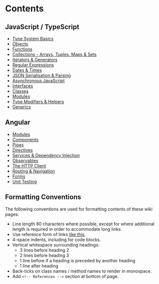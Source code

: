 # Contents

## JavaScript / TypeScript

- [Type System Basics](TypeSystemBasics.md)
- [Objects](Objects.md)
- [Functions](Functions.md)
- [Collections - Arrays, Tuples, Maps & Sets](Collections.md)
- [Iterators & Generators](IteratorsAndGenerators.md)
- [Regular Expressions](RegularExpressions.md)
- [Dates & Times](DatesAndTimes.md)
- [JSON Serialisation & Parsing](JsonSerialisationAndParsing.md)
- [Asynchronous JavaScript](AsynchronousJavaScript.md)
- [Interfaces](Interfaces.md)
- [Classes](Classes.md)
- [Modules](Modules.md)
- [Type Modifiers & Helpers](TypeModifiersAndHelpers.md)
- [Generics](Generics.md)


## Angular

- [Modules](AngularModules.md)
- [Components](AngularComponents.md)
- [Pipes](AngularPipes.md)
- [Directives](AngularDirectives.md)
- [Services & Dependency Injection](AngularServices.md)
- [Observables](AngularObservables.md)
- [The HTTP Client](AngularHttpClient.md)
- [Routing & Navigation](AngularRouting.md)
- [Forms](AngularForms.md)
- [Unit Testing](AngularUnitTesting.md)


## Formatting Conventions

The following conventions are used for formatting contents of these wiki pages:

- Line length 80 characters where possible, except for where additional length
  is required in order to accommodate long links.
- Use reference form of links [like this][ref-example].
- 4-space indents, including for code blocks.
- Vertical whitespace surrounding headings:
    - 3 lines before heading 2
    - 2 lines before heading 3
    - 1 line before if a heading is preceded by another heading
    - 1 line after heading
- Back-ticks on class names / method names to render in monospace.
- Add `<!-- References -->` section at bottom of page.



<!-- References -->
[ref-example]: http://www.example.com
